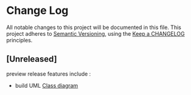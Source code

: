 # Change Log

All notable changes to this project will be documented in this file.
This project adheres to [Semantic Versioning](http://semver.org/),
using the [Keep a CHANGELOG](http://keepachangelog.com) principles.

## [Unreleased]

preview release features include :

* build UML [Class diagram](https://en.wikipedia.org/wiki/Class_diagram)
